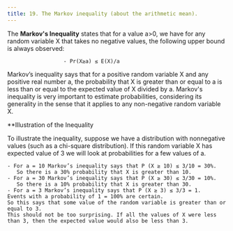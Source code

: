 ```yaml
---
title: 19. The Markov inequality (about the arithmetic mean).
---
```

The **Markov's Inequality** states that for a value a>0, we have for any random variable X that takes no negative values, the following upper bound is always observed:

                      - Pr⁡(X≥a) ≤ E(X)/a
Markov’s inequality says that for a positive random variable X and any positive real number a, the probability that X is greater than or equal to a is less than or equal to the expected value of X divided by a. Markov's inequality is very important to estimate probabilities, considering its generality in the sense that it applies to any non-negative random variable X.

 **Illustration of the Inequality

To illustrate the inequality, suppose we have a distribution with nonnegative values (such as a chi-square distribution). If this random variable X has expected value of 3 we will look at probabilities for a few values of a.

    - For a = 10 Markov’s inequality says that P (X ≥ 10) ≤ 3/10 = 30%. 
       So there is a 30% probability that X is greater than 10.
    - For a = 30 Markov’s inequality says that P (X ≥ 30) ≤ 3/30 = 10%. 
       So there is a 10% probability that X is greater than 30.
    - For a = 3 Markov’s inequality says that P (X ≥ 3) ≤ 3/3 = 1. 
    Events with a probability of 1 = 100% are certain. 
    So this says that some value of the random variable is greater than or equal to 3. 
    This should not be too surprising. If all the values of X were less than 3, then the expected value would also be less than 3.

